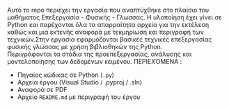 Αυτό το repo περιέχει την εργασία που αναπτύχθηκε στο πλαίσιο του μαθήματος Επεξεργασία - Φυσικής - Γλωσσας. Η υλοποίηση έχει γίνει σε Python και παρέχονται όλα τα απαρραίτητα αρχεία για την εκτέλεση καθώς και μια εκτενής αναφορά με τεκμηρίωση και περιγραφή των τεχνικών.Στην εργασία  εφαρμόζονται βασικές τεχνικές επεξεργασίας φυσικής γλώσσας με χρήση βιβλιοθηκών της Python.  
Περιγράφονται τα στάδια της προεπεξεργασίας, ανάλυσης και μοντελοποίησης των δεδομένων κειμένου.
ΠΕΡΙΕΧΌΜΕΝΑ :
- Πηγαίος κώδικας σε Python (`.py`)
- Αρχεία έργου (Visual Studio / .pyproj / .sln)
- Αναφορά σε PDF
- Αρχείο `README.md` με περιγραφή του έργου


